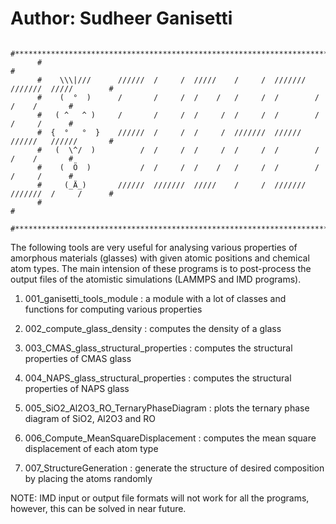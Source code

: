 # Author: Sudheer Ganisetti


          #***********************************************************************************# 
          #                                                                                   # 
          #    \\\|///      //////  /     /  /////    /     /  ///////  ///////  /////        # 
          #    (  °  )      /       /     /  /    /   /     /  /        /        /    /       # 
          #   ( ^   ^ )     /       /     /  /     /  /     /  /        /        /     /      # 
          #  {  °   °  }    //////  /     /  /     /  ///////  //////   //////   //////       # 
          #   (  \^/  )          /  /     /  /     /  /     /  /        /        /    /       # 
          #    (  Ö  )           /  /     /  /    /   /     /  /        /        /     /      # 
          #     (_Ä_)       //////  ///////  /////    /     /  ///////  ///////  /     /      # 
          #                                                                                   # 
          #***********************************************************************************# 


The following tools are very useful for analysing various properties of amorphous materials (glasses) with given atomic positions and chemical atom types.
The main intension of these programs is to post-process the output files of the atomistic simulations (LAMMPS and IMD programs).

1) 001_ganisetti_tools_module			: a module with a lot of classes and functions for computing various properties

2) 002_compute_glass_density 			: computes the density of a glass

3) 003_CMAS_glass_structural_properties		: computes the structural properties of CMAS glass

4) 004_NAPS_glass_structural_properties		: computes the structural properties of NAPS glass

5) 005_SiO2_Al2O3_RO_TernaryPhaseDiagram	: plots the ternary phase diagram of SiO2, Al2O3 and RO

6) 006_Compute_MeanSquareDisplacement		: computes the mean square displacement of each atom type

7) 007_StructureGeneration			: generate the structure of desired composition by placing the atoms randomly 

NOTE: IMD input or output file formats will not work for all the programs, however, this can be solved in near future.

